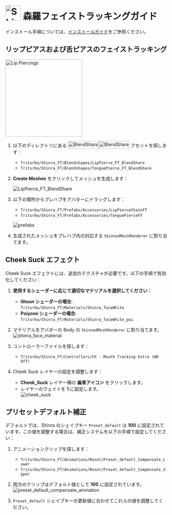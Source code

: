 # <img src="/face-tracking-addon/shinra/shinra_head_icon.png" alt="Shinra" style="width: 48px; height: 48px; vertical-align: -4px; display: inline;"/> 森羅フェイストラッキングガイド

インストール手順については、[インストールガイド](./installation-guide)をご参照ください。

## リップピアスおよび舌ピアスのフェイストラッキング

<img src="/face-tracking-addon/shinra/shinra_pierce.png" alt="Lip Piercings" style="width: 240px;"/>

1. 以下のディレクトリにある [<img class="dark-only" src="/blendshare.png" alt="BlendShare" style="width: 96px; height: 24px; vertical-align: -5px; display: inline;"/><img class="light-only" src="/blendshare_light_mode.png" alt="BlendShare" style="width: 96px; height: 24px; vertical-align: -5px; display: inline;"/>](../blendshare) アセットを探します：  
   - `Triturbo/Shinra_FT/Blendshapes/LipPierce_FT_BlendShare`  
   - `Triturbo/Shinra_FT/Blendshapes/TonguePierce_FT_BlendShare`  

2. **Create Meshes** をクリックしてメッシュを生成します：

   ![LipPierce_FT_BlendShare](/face-tracking-addon/shinra/lip_pierce_blendshare.png)

3. 以下の場所からプレハブをアバターにドラッグします：  
   - `Triturbo/Shinra_FT/Prefabs/Accessories/LipPierceChainFT`  
   - `Triturbo/Shinra_FT/Prefabs/Accessories/TonguePierceFT`  

   ![prefabs](/face-tracking-addon/shinra/prefabs.png)

4. 生成されたメッシュをプレハブ内の対応する `SkinnedMeshRenderer` に割り当てます。

## Cheek Suck エフェクト

Cheek Suck エフェクトには、追加のテクスチャが必要です。以下の手順で有効化してください：

1. **使用するシェーダーに応じて適切なマテリアルを選択してください：**  
   - **liltoon シェーダーの場合**: `Triturbo/Shinra_FT/Materials/Shinra_faceWhite`  
   - **Poiyomi シェーダーの場合**: `Triturbo/Shinra_FT/Materials/Shinra_faceWhite_poi`  

2. マテリアルをアバターの Body の `SkinnedMeshRenderer` に割り当てます。  
![shinra_face_material](/face-tracking-addon/shinra/shinra_face_material.png)

1. コントローラーファイルを探します：  
   - `Triturbo/Shinra_FT/Controllers/FX - Mouth Tracking Extra (WD Off)`  

2. Cheek Suck レイヤーの設定を調整します：  
   - **Cheek_Suck** レイヤー横の **歯車アイコン** をクリックします。  
   - レイヤーのウェイトを **1** に設定します。  
![cheek_suck](/face-tracking-addon/shinra/cheek_suck.png)

## プリセットデフォルト補正

デフォルトでは、Shinra のシェイプキー `Preset_default` は **100** に設定されています。この値を調整する場合は、補正システムを以下の手順で設定してください：

1. アニメーションクリップを探します：  
   - `Triturbo/Shinra_FT/Animations/Reset/Preset_default_Compensate_Lower`  
   - `Triturbo/Shinra_FT/Animations/Reset/Preset_default_Compensate_Upper`  

2. 両方のクリップはデフォルト値として **100** に設定されています。  
![preset_default_compensate_animation](/face-tracking-addon/shinra/preset_default_compensate_animation.png)

1. `Preset_default` シェイプキーの更新値に合わせてこれらの値を調整してください。
